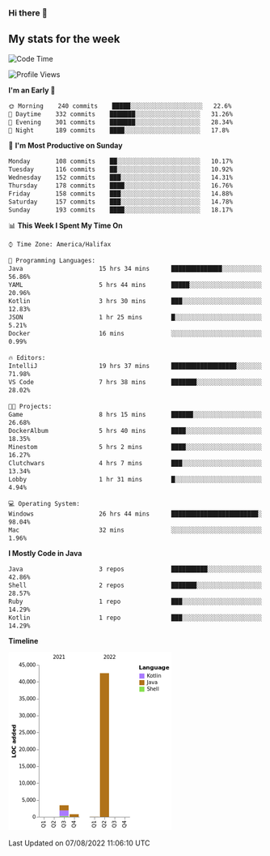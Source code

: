 ### Hi there 👋

## My stats for the week
<!--START_SECTION:waka-->
![Code Time](http://img.shields.io/badge/Code%20Time-369%20hrs%205%20mins-blue)

![Profile Views](http://img.shields.io/badge/Profile%20Views-0-blue)

**I'm an Early 🐤** 

```text
🌞 Morning    240 commits    █████░░░░░░░░░░░░░░░░░░░░   22.6% 
🌆 Daytime    332 commits    ███████░░░░░░░░░░░░░░░░░░   31.26% 
🌃 Evening    301 commits    ███████░░░░░░░░░░░░░░░░░░   28.34% 
🌙 Night      189 commits    ████░░░░░░░░░░░░░░░░░░░░░   17.8%

```
📅 **I'm Most Productive on Sunday** 

```text
Monday       108 commits    ██░░░░░░░░░░░░░░░░░░░░░░░   10.17% 
Tuesday      116 commits    ██░░░░░░░░░░░░░░░░░░░░░░░   10.92% 
Wednesday    152 commits    ███░░░░░░░░░░░░░░░░░░░░░░   14.31% 
Thursday     178 commits    ████░░░░░░░░░░░░░░░░░░░░░   16.76% 
Friday       158 commits    ███░░░░░░░░░░░░░░░░░░░░░░   14.88% 
Saturday     157 commits    ███░░░░░░░░░░░░░░░░░░░░░░   14.78% 
Sunday       193 commits    ████░░░░░░░░░░░░░░░░░░░░░   18.17%

```


📊 **This Week I Spent My Time On** 

```text
⌚︎ Time Zone: America/Halifax

💬 Programming Languages: 
Java                     15 hrs 34 mins      ██████████████░░░░░░░░░░░   56.86% 
YAML                     5 hrs 44 mins       █████░░░░░░░░░░░░░░░░░░░░   20.96% 
Kotlin                   3 hrs 30 mins       ███░░░░░░░░░░░░░░░░░░░░░░   12.83% 
JSON                     1 hr 25 mins        █░░░░░░░░░░░░░░░░░░░░░░░░   5.21% 
Docker                   16 mins             ░░░░░░░░░░░░░░░░░░░░░░░░░   0.99%

🔥 Editors: 
IntelliJ                 19 hrs 37 mins      ██████████████████░░░░░░░   71.98% 
VS Code                  7 hrs 38 mins       ███████░░░░░░░░░░░░░░░░░░   28.02%

🐱‍💻 Projects: 
Game                     8 hrs 15 mins       ██████░░░░░░░░░░░░░░░░░░░   26.68% 
DockerAlbum              5 hrs 40 mins       ████░░░░░░░░░░░░░░░░░░░░░   18.35% 
Minestom                 5 hrs 2 mins        ████░░░░░░░░░░░░░░░░░░░░░   16.27% 
Clutchwars               4 hrs 7 mins        ███░░░░░░░░░░░░░░░░░░░░░░   13.34% 
Lobby                    1 hr 31 mins        █░░░░░░░░░░░░░░░░░░░░░░░░   4.94%

💻 Operating System: 
Windows                  26 hrs 44 mins      ████████████████████████░   98.04% 
Mac                      32 mins             ░░░░░░░░░░░░░░░░░░░░░░░░░   1.96%

```

**I Mostly Code in Java** 

```text
Java                     3 repos             ██████████░░░░░░░░░░░░░░░   42.86% 
Shell                    2 repos             ███████░░░░░░░░░░░░░░░░░░   28.57% 
Ruby                     1 repo              ███░░░░░░░░░░░░░░░░░░░░░░   14.29% 
Kotlin                   1 repo              ███░░░░░░░░░░░░░░░░░░░░░░   14.29%

```


**Timeline**

![Chart not found](https://raw.githubusercontent.com/lyndseyy/lyndseyy/main/charts/bar_graph.png) 


 Last Updated on 07/08/2022 11:06:10 UTC
<!--END_SECTION:waka-->